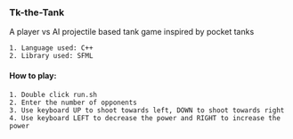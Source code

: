 ### Tk-the-Tank
A player vs AI projectile based tank game inspired by pocket tanks

    1. Language used: C++
    2. Library used: SFML
    
#### How to play:
    1. Double click run.sh
    2. Enter the number of opponents
    3. Use keyboard UP to shoot towards left, DOWN to shoot towards right
    4. Use keyboard LEFT to decrease the power and RIGHT to increase the power
